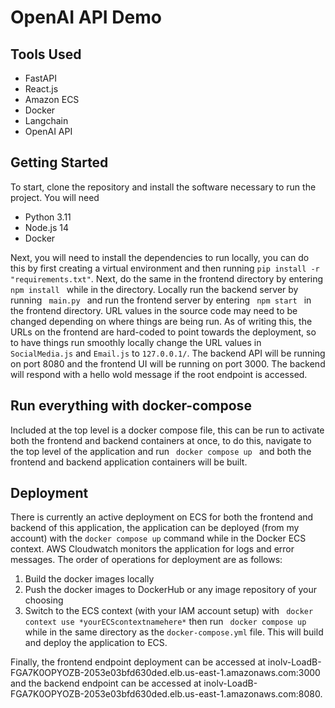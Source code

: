 <h1>OpenAI API Demo</h1>
<h2> Tools Used </h2>
<ul>
    <li>FastAPI</li>
    <li>React.js</li>
    <li>Amazon ECS</li>
    <li>Docker</li>
    <li>Langchain</li>
    <li>OpenAI API</li>
</ul>
<h2>Getting Started</h2>
<p>To start, clone the repository and install the software necessary to run the project. You will need
<ul>
    <li>Python 3.11</li>
    <li>Node.js 14</li>
    <li>Docker</li> 
</ul>
Next, you will need to install the dependencies to run locally, you can do this by first creating a virtual environment and then running <code>pip install -r "requirements.txt"</code>. Next, do the same in the frontend directory by entering <code> npm install </code> while in the directory. Locally run the backend server by running <code> main.py </code> and run the frontend server by entering <code> npm start </code> in the frontend directory. URL values in the source code may need to be changed depending on where things are being run. As of writing this, the URLs on the frontend are hard-coded to point towards the deployment, so to have things run smoothly locally change the URL values in <code>SocialMedia.js</code> and <code>Email.js</code> to <code>127.0.0.1/</code>. The backend API will be running on port 8080 and the frontend UI will be running on port 3000. The backend will respond with a hello wold message if the root endpoint is accessed.
</p> 
<h2>
Run everything with docker-compose
</h2>
<p> Included at the top level is a docker compose file, this can be run to activate both the frontend and backend containers at once, to do this, navigate to the top level of the application and run <code> docker compose up </code> and both the frontend and backend application containers will be built.

<h2>Deployment</h2>
<p>There is currently an active deployment on ECS for both the frontend and backend of this application, the application can be deployed (from my account) with the <code>docker compose up</code> command while in the Docker ECS context. AWS Cloudwatch monitors the application for logs and error messages. The order of operations for deployment are as follows:</p>
<ol>
    <li> Build the docker images locally </li>
    <li> Push the docker images to DockerHub or any image repository of your choosing</li>
    <li> Switch to the ECS context (with your IAM account setup) with <code> docker context use *yourECScontextnamehere*</code> then run <code> docker compose up </code> while in the same directory as the <code>docker-compose.yml</code> file. This will build and deploy the application to ECS.
</ol>

<p> Finally, the frontend endpoint deployment can be accessed at inolv-LoadB-FGA7K0OPYOZB-2053e03bfd630ded.elb.us-east-1.amazonaws.com:3000 and the backend endpoint can be accessed at inolv-LoadB-FGA7K0OPYOZB-2053e03bfd630ded.elb.us-east-1.amazonaws.com:8080.</p>


